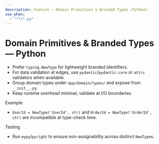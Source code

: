 ```yaml
---
description: Feature — Domain Primitives & Branded Types (Python)
use_when:
  - "**/*.py"
---
```


# Domain Primitives & Branded Types — Python

- Prefer `typing.NewType` for lightweight branded identifiers.
- For data validation at edges, use `pydantic`/`pydantic-core` or `attrs` validators when available.
- Group domain types under `app/domain/types/` and expose from `__init__.py`.
- Keep runtime overhead minimal; validate at I/O boundaries.

Example
- `UserId = NewType('UserId', str)` and `OrderId = NewType('OrderId', str)` are incompatible at type-check time.

Testing
- Run `mypy`/`pyright` to ensure non-assignability across distinct `NewType`s.
